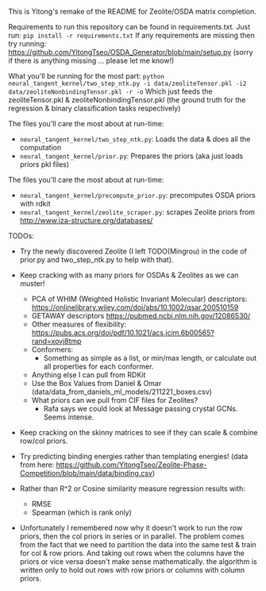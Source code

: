 This is Yitong's remake of the README for Zeolite/OSDA matrix completion.

Requirements to run this repository can be found in requirements.txt. Just run: `pip install -r requirements.txt`
If any requirements are missing then try running: https://github.com/YitongTseo/OSDA_Generator/blob/main/setup.py
(sorry if there is anything missing ... please let me know!)

What you'll be running for the most part:
```python neural_tangent_kernel/two_step_ntk.py -i data/zeoliteTensor.pkl -i2 data/zeoliteNonbindingTensor.pkl -r -o```
Which just feeds the zeoliteTensor.pkl & zeoliteNonbindingTensor.pkl (the ground truth for the regression & binary classification tasks respectively)

The files you'll care the most about at run-time:
* `neural_tangent_kernel/two_step_ntk.py`: Loads the data & does all the computation
* `neural_tangent_kernel/prior.py`: Prepares the priors (aka just loads priors pkl files)

The files you'll care the most about at run-time:
* `neural_tangent_kernel/precompute_prior.py`: precomputes OSDA priors with rdkit
* `neural_tangent_kernel/zeolite_scraper.py`: scrapes Zeolite priors from http://www.iza-structure.org/databases/ 


TODOs: 
* Try the newly discovered Zeolite (I left TODO(Mingrou) in the code of prior.py and two_step_ntk.py to help with that).
* Keep cracking with as many priors for OSDAs & Zeolites as we can muster!
    * PCA of WHIM (Weighted Holistic Invariant Molecular) descriptors: https://onlinelibrary.wiley.com/doi/abs/10.1002/qsar.200510159 
    * GETAWAY descriptors https://pubmed.ncbi.nlm.nih.gov/12086530/ 
    * Other measures of flexibility: https://pubs.acs.org/doi/pdf/10.1021/acs.jcim.6b00565?rand=xovj8tmp 
    * Conformers:
        * Something as simple as a list, or min/max length, or calculate out all properties for each conformer.
    * Anything else I can pull from RDKit
    * Use the Box Values from Daniel & Omar (data/data_from_daniels_ml_models/211221_boxes.csv)
    * What priors can we pull from CIF files for Zeolites?
        * Rafa says we could look at Message passing crystal GCNs. Seems intense.
* Keep cracking on the skinny matrices to see if they can scale & combine row/col priors.
* Try predicting binding energies rather than templating energies! (data from here: https://github.com/YitongTseo/Zeolite-Phase-Competition/blob/main/data/binding.csv)
* Rather than R^2 or Cosine similarity measure regression results with:
    * RMSE
    * Spearman (which is rank only)


* Unfortunately I remembered now why it doesn't work to run the row priors, then the col priors in series or in parallel. The problem comes from the fact that we need to partition the data into the same test & train for col & row priors. And taking out rows when the columns have the priors or vice versa doesn't make sense mathematically. the algorithm is written only to hold out rows with row priors or columns with column priors. 